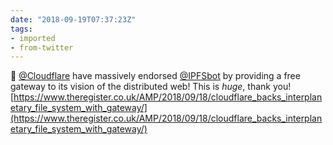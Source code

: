 ```yaml
---
date: "2018-09-19T07:37:23Z"
tags:
- imported
- from-twitter
---
```

💚 [@Cloudflare](/twitter/#/Cloudflare) have massively endorsed [@IPFSbot](/twitter/#/IPFSbot) by providing a free gateway to its vision of the distributed web! This is *huge*, thank you! [https://www.theregister.co.uk/AMP/2018/09/18/cloudflare_backs_interplanetary_file_system_with_gateway/](https://www.theregister.co.uk/AMP/2018/09/18/cloudflare_backs_interplanetary_file_system_with_gateway/)
